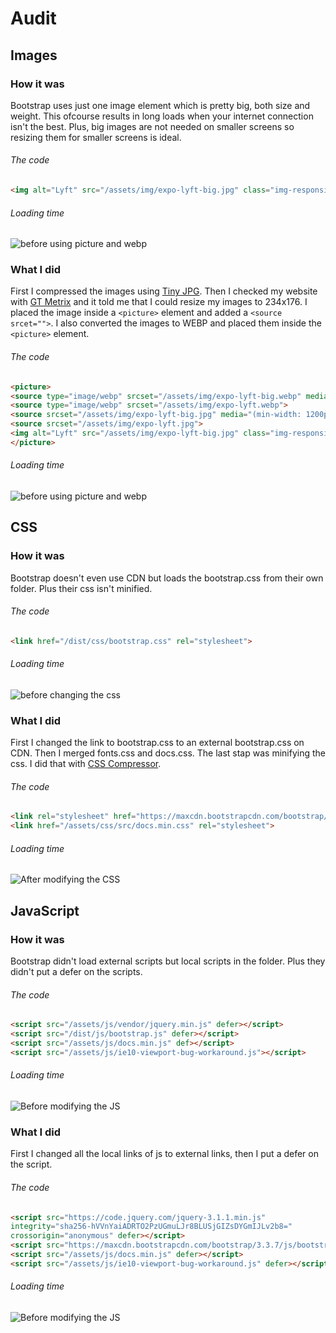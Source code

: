 # Audit
## Images
### How it was
Bootstrap uses just one image element which is pretty big, both size and weight. This ofcourse results in long loads when your internet connection isn't the best. Plus, big images are not needed on smaller screens so resizing them for smaller screens is ideal.

###### The code
```html
<img alt="Lyft" src="/assets/img/expo-lyft-big.jpg" class="img-responsive">
```

###### Loading time
![before using picture and webp](https://github.com/ChanelZM/performance-matters/blob/feature/js/auditimg/beforepicture.png)

### What I did
First I compressed the images using [Tiny JPG](https://tinyjpg.com/). Then I checked my website with [GT Metrix](https://gtmetrix.com/) and it told me that I could resize my images to 234x176. I placed the image inside a `<picture>` element and added a `<source srcet="">`. I also converted the images to WEBP and placed them inside the `<picture>` element.

###### The code
```html
<picture>
<source type="image/webp" srcset="/assets/img/expo-lyft-big.webp" media="(min-width: 1200px)">
<source type="image/webp" srcset="/assets/img/expo-lyft.webp">
<source srcset="/assets/img/expo-lyft-big.jpg" media="(min-width: 1200px)">
<source srcset="/assets/img/expo-lyft.jpg">
<img alt="Lyft" src="/assets/img/expo-lyft-big.jpg" class="img-responsive">
</picture>
```

###### Loading time
![before using picture and webp](https://github.com/ChanelZM/performance-matters/blob/feature/js/auditimg/afterpicture.png)

## CSS
### How it was
Bootstrap doesn't even use CDN but loads the bootstrap.css from their own folder. Plus their css isn't minified.

###### The code
```html
<link href="/dist/css/bootstrap.css" rel="stylesheet">
```

###### Loading time
![before changing the css](https://github.com/ChanelZM/performance-matters/blob/feature/js/auditimg/afterpicture.png)

### What I did
First I changed the link to bootstrap.css to an external bootstrap.css on CDN. Then I merged fonts.css and docs.css. The last stap was minifying the css. I did that with [CSS Compressor](http://csscompressor.com/).

###### The code
```html
<link rel="stylesheet" href="https://maxcdn.bootstrapcdn.com/bootstrap/3.3.7/css/bootstrap.min.css" integrity="sha384-BVYiiSIFeK1dGmJRAkycuHAHRg32OmUcww7on3RYdg4Va+PmSTsz/K68vbdEjh4u" crossorigin="anonymous">
<link href="/assets/css/src/docs.min.css" rel="stylesheet">
```

###### Loading time
![After modifying the CSS](https://github.com/ChanelZM/performance-matters/blob/feature/js/auditimg/aftercss.png)

## JavaScript
### How it was
Bootstrap didn't load external scripts but local scripts in the folder. Plus they didn't put a defer on the scripts.

###### The code
```html
<script src="/assets/js/vendor/jquery.min.js" defer></script>
<script src="/dist/js/bootstrap.js" defer></script>
<script src="/assets/js/docs.min.js" def></script>
<script src="/assets/js/ie10-viewport-bug-workaround.js"></script>
```

###### Loading time
![Before modifying the JS](https://github.com/ChanelZM/performance-matters/blob/feature/js/auditimg/aftercss.png)

### What I did
First I changed all the local links of js to external links, then I put a defer on the script.

###### The code
```html
<script src="https://code.jquery.com/jquery-3.1.1.min.js"
integrity="sha256-hVVnYaiADRTO2PzUGmuLJr8BLUSjGIZsDYGmIJLv2b8="
crossorigin="anonymous" defer></script>
<script src="https://maxcdn.bootstrapcdn.com/bootstrap/3.3.7/js/bootstrap.min.js" integrity="sha384-Tc5IQib027qvyjSMfHjOMaLkfuWVxZxUPnCJA7l2mCWNIpG9mGCD8wGNIcPD7Txa" crossorigin="anonymous" defer></script>
<script src="/assets/js/docs.min.js" defer></script>
<script src="/assets/js/ie10-viewport-bug-workaround.js" defer></script>
```

###### Loading time
![Before modifying the JS](https://github.com/ChanelZM/performance-matters/blob/feature/js/auditimg/afterjs.png)